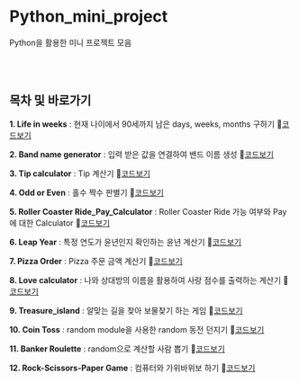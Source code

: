 # Python_mini_project
Python을 활용한 미니 프로젝트 모음

</br>
</br>

## 목차 및 바로가기

**1. Life in weeks** : 현재 나이에서 90세까지 남은 days, weeks, months 구하기  🔗[코드보기](https://github.com/Son-Hyemin/Python_mini_project/blob/42d3800c9b1f67224412ef2c8e5e51891d15fbd2/Life%20in%20weeks.txt)


**2. Band name generator** : 입력 받은 값을 연결하여 밴드 이름 생성  🔗[코드보기](https://github.com/Son-Hyemin/Python_mini_project/blob/42d3800c9b1f67224412ef2c8e5e51891d15fbd2/Band_name_generator.txt)


**3. Tip calculator** : Tip 계산기 🔗[코드보기](https://github.com/Son-Hyemin/Python_mini_project/blob/ddc1f02804a799dd821958c714516d6425892bf8/Tip_calculator.py)


**4. Odd or Even** : 홀수 짝수 판별기 🔗[코드보기](https://github.com/Son-Hyemin/Python_mini_project/blob/af24711080b510bef8763e340be0d47ec0b7e2d7/Odd%20or%20Even.py)


**5. Roller Coaster Ride_Pay_Calculator** : Roller Coaster Ride 가능 여부와 Pay 에 대한 Calculator 🔗[코드보기](https://github.com/Son-Hyemin/Python_mini_project/blob/af24711080b510bef8763e340be0d47ec0b7e2d7/Roller%20Coaster%20Ride_Pay_Calculator.py)


**6. Leap Year** : 특정 연도가 윤년인지 확인하는 윤년 계산기 🔗[코드보기](https://github.com/Son-Hyemin/Python_mini_project/blob/af24711080b510bef8763e340be0d47ec0b7e2d7/Leap%20Year.py)


**7. Pizza Order** : Pizza 주문 금액 계산기 🔗[코드보기](https://github.com/Son-Hyemin/Python_mini_project/blob/b2532765981ff5da55bad7613abc07ade1270dad/Pizza%20Order.py)


**8. Love calculator** : 나와 상대방의 이름을 활용하여 사랑 점수를 출력하는 계산기 🔗[코드보기](https://github.com/Son-Hyemin/Python_mini_project/blob/b2532765981ff5da55bad7613abc07ade1270dad/Love_Calculator.py)


**9. Treasure_island** : 알맞는 길을 찾아 보물찾기 하는 게임 🔗[코드보기](https://github.com/Son-Hyemin/Python_mini_project/blob/b2532765981ff5da55bad7613abc07ade1270dad/Treasure_island.py)


**10. Coin Toss** : random module을 사용한 random 동전 던지기 🔗[코드보기](https://github.com/Son-Hyemin/Python_mini_project/blob/c5659a661da4f9005185eed15412e91ebeeb89e4/Coin%20Toss.py)


**11. Banker Roulette** : random으로 계산할 사람 뽑기 🔗[코드보기](https://github.com/Son-Hyemin/Python_mini_project/blob/c5659a661da4f9005185eed15412e91ebeeb89e4/Banker%20Roulette.py)


**12. Rock-Scissors-Paper Game** : 컴퓨터와 가위바위보 하기 🔗[코드보기](https://github.com/Son-Hyemin/Python_mini_project/blob/c5659a661da4f9005185eed15412e91ebeeb89e4/Rock-Scissors-Paper%20Game.py)


